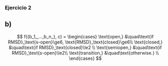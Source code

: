 ### Ejercicio 2
## b) 
$$
f({b_1_,...,b_n_}, c) = 
     \begin{cases}
       \text{open,} &\quad\text{if RMSD}_\text{s-open}\ge6, \text{RMSD}_\text{closed}\ge6\\
       \text{closed,} &\quad\text{if RMSD}_\text{closed}\le2 \\
       \text{semiopen,} &\quad\text{if RMSD}_\text{s-open}\le2\\
       \text{transition,} &\quad\text{otherwise.} \\ 
     \end{cases}
$$
